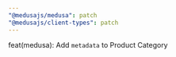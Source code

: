 ```yaml
---
"@medusajs/medusa": patch
"@medusajs/client-types": patch
---
```


feat(medusa): Add `metadata` to Product Category
